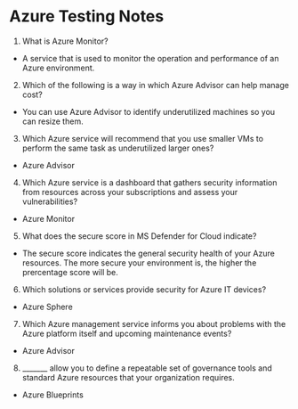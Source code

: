 # Azure Testing Notes

1. What is Azure Monitor?
- A service that is used to monitor the operation and performance of an Azure environment.

2. Which of the following is a way in which Azure Advisor can help manage cost?
- You can use Azure Advisor to identify underutilized machines so you can resize them.

3. Which Azure service will recommend that you use smaller VMs to perform the same task as underutilized larger ones?
- Azure Advisor

4. Which Azure service is a dashboard that gathers security information from resources across your subscriptions and assess your vulnerabilities?
- Azure Monitor

5. What does the secure score in MS Defender for Cloud indicate?
- The secure score indicates the general security health of your Azure resources. The more secure your environment is, the higher the prercentage score will be.

6. Which solutions or services provide security for Azure IT devices?
- Azure Sphere

7. Which Azure management service informs you about problems with the Azure platform itself and upcoming maintenance events?
- Azure Advisor

8. _______ allow you to define a repeatable set of governance tools and standard Azure resources that your organization requires.
- Azure Blueprints